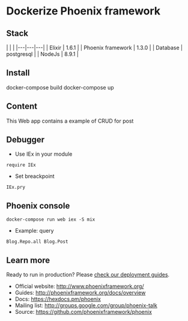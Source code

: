 # Dockerize Phoenix framework

## Stack
|                              |  |
|---|---|---|
| Elixir | 1.6.1 |
| Phoenix framework | 1.3.0 |
| Database | postgresql |
| NodeJs | 8.9.1 |

## Install
docker-compose build
docker-compose up

## Content

This Web app contains a example of CRUD for post


## Debugger
- Use IEx in your module
```
require IEx
```

- Set breackpoint

```
IEx.pry
```

## Phoenix console
```
docker-compose run web iex -S mix
```
- Example: query
```
Blog.Repo.all Blog.Post
```

## Learn more
  Ready to run in production? Please [check our deployment guides](http://www.phoenixframework.org/docs/deployment).

  * Official website: http://www.phoenixframework.org/
  * Guides: http://phoenixframework.org/docs/overview
  * Docs: https://hexdocs.pm/phoenix
  * Mailing list: http://groups.google.com/group/phoenix-talk
  * Source: https://github.com/phoenixframework/phoenix

